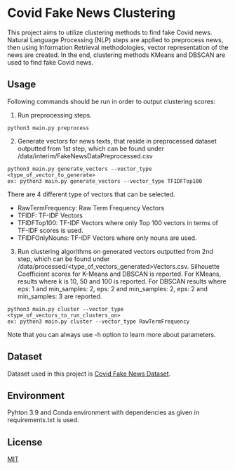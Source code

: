 # Covid Fake News Clustering
This project aims to utilize clustering methods to find fake Covid news. Natural Language Processing (NLP) steps are
applied to preprocess news, then using Information Retrieval methodologies, vector representation of the news are
created. In the end, clustering methods KMeans and DBSCAN are used to find fake Covid news.

## Usage
Following commands should be run in order to output clustering scores:

1. Run preprocessing steps.
```
python3 main.py preprocess
```

2. Generate vectors for news texts, that reside in preprocessed dataset outputted from 1st step, which can be found 
under /data/interim/FakeNewsDataPreprocessed.csv
```
python3 main.py generate_vectors --vector_type <type_of_vector_to_generate>
ex: python3 main.py generate_vectors --vector_type TFIDFTop100
```
There are 4 different type of vectors that can be selected.

- RawTermFrequency: Raw Term Frequency Vectors
- TFIDF: TF-IDF Vectors
- TFIDFTop100: TF-IDF Vectors where only Top 100 vectors in terms of TF-IDF scores is used.
- TFIDFOnlyNouns: TF-IDF Vectors where only nouns are used.

3. Run clustering algorithms on generated vectors outputted from 2nd step, which can be found under
/data/processed/<type_of_vectors_generated>Vectors.csv. Silhouette Coefficient scores for K-Means and DBSCAN 
is reported. For KMeans, results where k is 10, 50 and 100 is reported. For DBSCAN results where eps: 1 
and min_samples: 2, eps: 2 and min_samples: 2, eps: 2 and min_samples: 3 are reported. 
```
python3 main.py cluster --vector_type <type_of_vectors_to_run_clusters_on>
ex: python3 main.py cluster --vector_type RawTermFrequency
```

Note that you can always use -h option to learn more about parameters.

## Dataset

Dataset used in this project is [Covid Fake News Dataset](https://zenodo.org/record/4282522#.YRklitOA63J).

## Environment

Pyhton 3.9 and Conda environment with dependencies as given in requirements.txt is used.

## License
[MIT](https://choosealicense.com/licenses/mit/)
